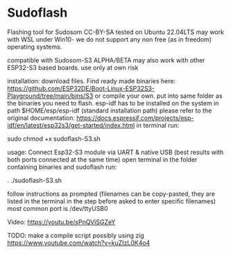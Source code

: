# Sudoflash
Flashing tool for Sudosom
CC-BY-SA
tested on Ubuntu 22.04LTS
may work with WSL under Win10- we do not support any non free (as in freedom) operating systems.

compatible with Sudosom-S3 ALPHA/BETA
may also work with other ESP32-S3 based boards.
use only at own risk

installation:
download files.
Find ready made binaries here: https://github.com/ESP32DE/Boot-Linux-ESP32S3-Playground/tree/main/bins/S3 or compile your own.
put into same folder as the binaries you need to flash.
esp-idf has to be installed on the system in path $HOME/esp/esp-idf (standard installation path)
please refer to the original documentation: https://docs.espressif.com/projects/esp-idf/en/latest/esp32s3/get-started/index.html
in terminal run:

sudo chmod +x sudoflash-S3.sh

usage:
Connect Esp32-S3 module via UART & native USB (best results with both ports connected at the same time)
open terminal in the folder containing binaries and sudoflash
run:

. ./sudoflash-S3.sh

follow instructions as prompted (filenames can be copy-pasted, they are listed in the terminal in the step before asked to enter specific filenames)
most common port is /dev/ttyUSB0

Video: https://youtu.be/sPnQViSGZeY

TODO: make a compile script possibly using zig https://www.youtube.com/watch?v=kuZIzL0K4o4
